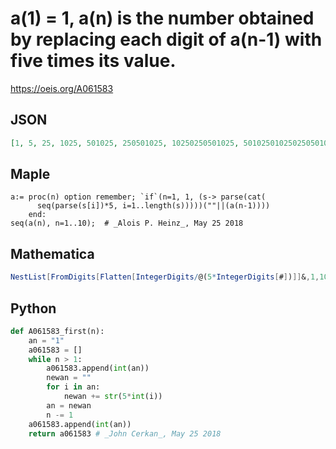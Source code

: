 # a\(1\) \= 1, a\(n\) is the number obtained by replacing each digit of a\(n\-1\) with five times its value\.
https://oeis.org/A061583
## JSON
```JSON
[1, 5, 25, 1025, 501025, 250501025, 10250250501025, 501025010250250501025, 2505010250501025010250250501025, 1025025050102502505010250501025010250250501025]
```
## Maple
```Maple
a:= proc(n) option remember; `if`(n=1, 1, (s-> parse(cat(
      seq(parse(s[i])*5, i=1..length(s)))))(""||(a(n-1))))
    end:
seq(a(n), n=1..10);  # _Alois P. Heinz_, May 25 2018
```
## Mathematica
```Mathematica
NestList[FromDigits[Flatten[IntegerDigits/@(5*IntegerDigits[#])]]&,1,10] (* _Harvey P. Dale_, Dec 31 2013 *)
```
## Python
```Python
def A061583_first(n):
    an = "1"
    a061583 = []
    while n > 1:
        a061583.append(int(an))
        newan = ""
        for i in an:
            newan += str(5*int(i))
        an = newan
        n -= 1
    a061583.append(int(an))
    return a061583 # _John Cerkan_, May 25 2018
```
